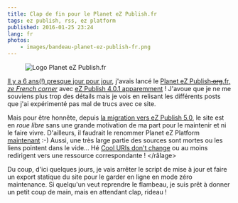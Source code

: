 ```yaml
---
title: Clap de fin pour le Planet eZ Publish.fr
tags: ez publish, rss, ez platform
published: 2016-01-25 23:24
lang: fr
photos:
    - images/bandeau-planet-ez-publish-fr.png
---
```


<figure class="object-center">
    <img src="/images/bandeau-planet-ez-publish-fr.png" alt="Logo Planet eZ
Publish.fr">
</figure>

[Il y a 6 ans(!) presque jour pour jour](/post/planet-ez-publish-fr/), j'avais
lancé le [Planet eZ Publish~~.org~~.fr, *ze French
corner*](http://www.planet-ezpublish.fr/) avec [eZ Publish 4.0.1
apparemment](https://github.com/dpobel/planet-ezpublish.fr/blob/47613bc5f91f44b572630ee8a8ed7dd6a88f3323/www/lib/version.php#L33)&nbsp;!
J'avoue que je ne me souviens plus trop des détails mais je vois en relisant les
différents posts que j'ai expérimenté pas mal de trucs avec ce site.

Mais pour être honnête, depuis [la migration vers eZ Publish
5.0](/post/planet-ez-publish-fr-mis-sur-orbite-par-ez-publish-5/), le site est
en *roue libre* sans une grande motivation de ma part pour le maintenir et ni le
faire vivre. D'ailleurs, il faudrait le renommer Planet eZ Platform
[maintenant](/post/au-revoir-ez-publish-bonjour-ez-platform/) :-) Aussi, une
très large partie des sources sont mortes ou les liens pointent dans le vide...
Hé [Cool URIs don't change](https://www.w3.org/Provider/Style/URI) ou au moins
redirigent vers une ressource correspondante&nbsp;!  &lt;/râlage&gt;

Du coup, d'ici quelques jours, je vais arrêter le script de mise à jour et faire
un export statique du site pour le garder en ligne en mode zéro maintenance. Si
quelqu'un veut reprendre le flambeau, je suis prêt à donner un petit coup de
main, mais en attendant clap, rideau&nbsp;!
